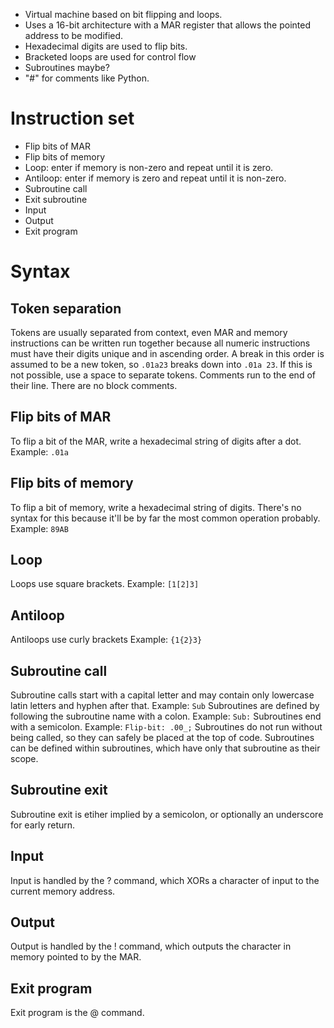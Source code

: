 * Virtual machine based on bit flipping and loops.
* Uses a 16-bit architecture with a MAR register that allows the pointed address to be modified.
* Hexadecimal digits are used to flip bits.
* Bracketed loops are used for control flow
* Subroutines maybe?
* "#" for comments like Python.
# Instruction set
* Flip bits of MAR
* Flip bits of memory
* Loop: enter if memory is non-zero and repeat until it is zero.
* Antiloop: enter if memory is zero and repeat until it is non-zero.
* Subroutine call
* Exit subroutine
* Input
* Output
* Exit program
# Syntax
## Token separation
Tokens are usually separated from context, even MAR and memory instructions can be written run together because all numeric instructions must have their digits unique and in ascending order. A break in this order is assumed to be a new token, so `.01a23` breaks down into `.01a 23`. If this is not possible, use a space to separate tokens.
Comments run to the end of their line. There are no block comments.
## Flip bits of MAR
To flip a bit of the MAR, write a hexadecimal string of digits after a dot.
Example: `.01a`
## Flip bits of memory
To flip a bit of memory, write a hexadecimal string of digits. There's no syntax for this because it'll be by far the most common operation probably.
Example: `89AB`
## Loop
Loops use square brackets.
Example: `[1[2]3]`
## Antiloop
Antiloops use curly brackets
Example: `{1{2}3}`
## Subroutine call
Subroutine calls start with a capital letter and may contain only lowercase latin letters and hyphen after that.
Example: `Sub`
Subroutines are defined by following the subroutine name with a colon.
Example: `Sub:`
Subroutines end with a semicolon.
Example: `Flip-bit: .00_;`
Subroutines do not run without being called, so they can safely be placed at the top of code. Subroutines can be defined within subroutines, which have only that subroutine as their scope.
## Subroutine exit
Subroutine exit is etiher implied by a semicolon, or optionally an underscore for early return.
## Input
Input is handled by the ? command, which XORs a character of input to the current memory address.
## Output
Output is handled by the ! command, which outputs the character in memory pointed to by the MAR.
## Exit program
Exit program is the @ command.